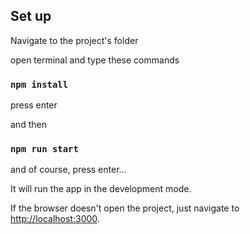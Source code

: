## Set up

Navigate to the project's folder

open terminal and type these commands

### `npm install`

press enter

and then

### `npm run start`

and of course, press enter...

It will run the app in the development mode.

If the browser doesn't open the project, just navigate to [http://localhost:3000](http://localhost:3000).
